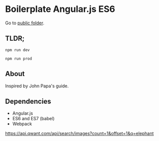 # Boilerplate Angular.js ES6

Go to [public folder](https://eduardomagaldi.github.io/boilerplate-angularjs-es6/public/).

## TLDR;

```npm run dev```

```npm run prod```

## About

Inspired by John Papa's guide.

## Dependencies

- Angular.js
- ES6 and ES7 (babel)
- Webpack


https://api.qwant.com/api/search/images?count=1&offset=1&q=elephant